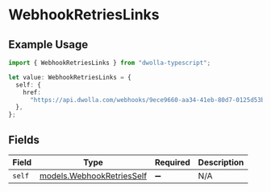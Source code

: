 # WebhookRetriesLinks

## Example Usage

```typescript
import { WebhookRetriesLinks } from "dwolla-typescript";

let value: WebhookRetriesLinks = {
  self: {
    href:
      "https://api.dwolla.com/webhooks/9ece9660-aa34-41eb-80d7-0125d53b45e8/retries",
  },
};
```

## Fields

| Field                                                        | Type                                                         | Required                                                     | Description                                                  |
| ------------------------------------------------------------ | ------------------------------------------------------------ | ------------------------------------------------------------ | ------------------------------------------------------------ |
| `self`                                                       | [models.WebhookRetriesSelf](../models/webhookretriesself.md) | :heavy_minus_sign:                                           | N/A                                                          |